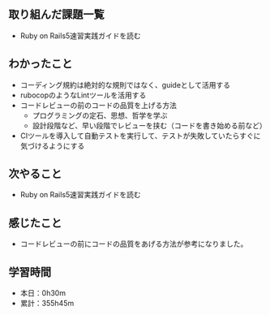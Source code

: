 ## 取り組んだ課題一覧
- Ruby on Rails5速習実践ガイドを読む
## わかったこと
- コーディング規約は絶対的な規則ではなく、guideとして活用する
- rubocopのようなLintツールを活用する
- コードレビューの前のコードの品質を上げる方法
    - プログラミングの定石、思想、哲学を学ぶ
    - 設計段階など、早い段階でレビューを挟む（コードを書き始める前など）
- CIツールを導入して自動テストを実行して、テストが失敗していたらすぐに気づけるようにする
## 次やること
- Ruby on Rails5速習実践ガイドを読む
## 感じたこと
-  コードレビューの前にコードの品質をあげる方法が参考になりました。
## 学習時間
- 本日：0h30m
- 累計：355h45m
